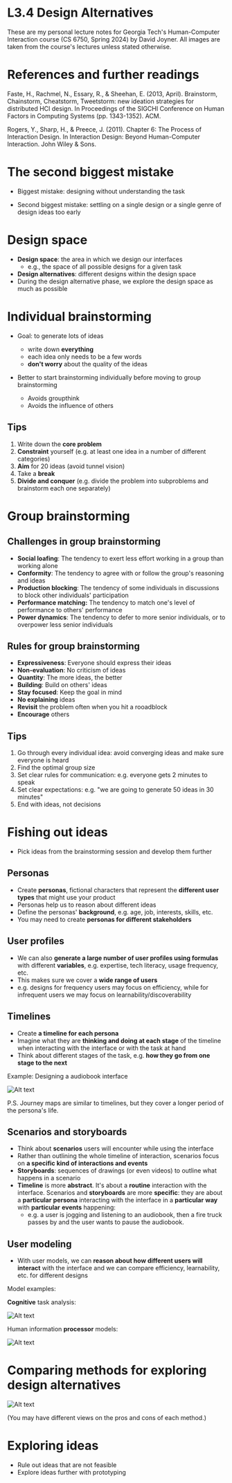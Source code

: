  # L3.4 Design Alternatives

These are my personal lecture notes for Georgia Tech's Human-Computer Interaction course (CS 6750, Spring 2024) by David Joyner. All images are taken from the course's lectures unless stated otherwise.

# References and further readings

Faste, H., Rachmel, N., Essary, R., & Sheehan, E. (2013, April). Brainstorm, Chainstorm, Cheatstorm, Tweetstorm: new ideation strategies for distributed HCI design. In Proceedings of the SIGCHI Conference on Human Factors in Computing Systems (pp. 1343-1352). ACM.

Rogers, Y., Sharp, H., & Preece, J. (2011). Chapter 6: The Process of Interaction Design. In Interaction Design: Beyond Human-Computer Interaction. John Wiley & Sons.

# The second biggest mistake

- Biggest mistake: designing without understanding the task

- Second biggest mistake: settling on a single design or a single genre of design ideas too early

# Design space

- **Design space**: the area in which we design our interfaces
    - e.g., the space of all possible designs for a given task
- **Design alternatives**: different designs within the design space
- During the design alternative phase, we explore the design space as much as possible

# Individual brainstorming

- Goal: to generate lots of ideas
    - write down **everything**
    - each idea only needs to be a few words
    - **don't worry** about the quality of the ideas

- Better to start brainstorming individually before moving to group brainstorming
    - Avoids groupthink
    - Avoids the influence of others

## Tips

1. Write down the **core problem**
2. **Constraint** yourself (e.g. at least one idea in a number of different categories)
3. **Aim** for 20 ideas (avoid tunnel vision)
4. Take a **break**
5. **Divide and conquer** (e.g. divide the problem into subproblems and brainstorm each one separately)

# Group brainstorming

## Challenges in group brainstorming

- **Social loafing**: The tendency to exert less effort working in a group than working alone
- **Conformity**: The tendency to agree with or follow the group's reasoning and ideas
- **Production blocking**: The tendency of some individuals in discussions to block other individuals' participation
- **Performance matching:** The tendency to match one's level of performance to others' performance
- **Power dynamics**: The tendency to defer to more senior individuals, or to overpower less senior individuals

## Rules for group brainstorming

- **Expressiveness**: Everyone should express their ideas
- **Non-evaluation**: No criticism of ideas
- **Quantity**: The more ideas, the better
- **Building**: Build on others' ideas
- **Stay focused**: Keep the goal in mind
- **No explaining** ideas
- **Revisit** the problem often when you hit a rooadblock
- **Encourage** others

## Tips

1. Go through every individual idea: avoid converging ideas and make sure everyone is heard
2. Find the optimal group size
3. Set clear rules for communication: e.g. everyone gets 2 minutes to speak
4. Set clear expectations: e.g. "we are going to generate 50 ideas in 30 minutes"
5. End with ideas, not decisions

# Fishing out ideas

- Pick ideas from the brainstorming session and develop them further

## Personas

- Create **personas**, fictional characters that represent the **different user types** that might use your product
- Personas help us to reason about different ideas
- Define the personas' **background**, e.g. age, job, interests, skills, etc.
- You may need to create **personas for different stakeholders**

## User profiles

- We can also **generate a large number of user profiles using formulas** with different **variables**, e.g. expertise, tech literacy, usage frequency, etc.
- This makes sure we cover a **wide range of users**
- e.g. designs for frequency users may focus on efficiency, while for infrequent users we may focus on learnability/discoverability

## Timelines

- Create **a timeline for each persona**
- Imagine what they are **thinking and doing at each stage** of the timeline when interacting with the interface or with the task at hand
- Think about different stages of the task, e.g. **how they go from one stage to the next**

Example: Designing a audiobook interface

![Alt text](image-5.png)

P.S. Journey maps are similar to timelines, but they cover a longer period of the persona's life.

## Scenarios and storyboards

- Think about **scenarios** users will encounter while using the interface
- Rather than outlining the whole timeline of interaction, scenarios focus on **a specific kind of interactions and events**
- **Storyboards**: sequences of drawings (or even videos) to outline what happens in a scenario
- **Timeline** is more **abstract**. It's about a **routine** interaction with the interface. Scenarios and **storyboards** are more **specific**: they are about a **particular** **persona** interacting with the interface in a **particular** **way** with **particular** **events** happening:
    - e.g. a user is jogging and listening to an audiobook, then a fire truck passes by and the user wants to pause the audiobook.

## User modeling

- With user models, we can **reason about how different users will interact** with the interface and we can compare efficiency, learnability, etc. for different designs

Model examples:

**Cognitive** task analysis:

![Alt text](image-6.png)

Human information **processor** models:

![Alt text](image-7.png)

# Comparing methods for exploring design alternatives

![Alt text](image-8.png)

(You may have different views on the pros and cons of each method.)

# Exploring ideas

- Rule out ideas that are not feasible
- Explore ideas further with prototyping









